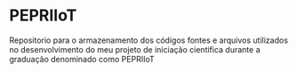 # PEPRIIoT
Repositorio para o armazenamento dos códigos fontes e arquivos utilizados no desenvolvimento do meu projeto de iniciação cientifica durante a graduação denominado como PEPRIIoT
